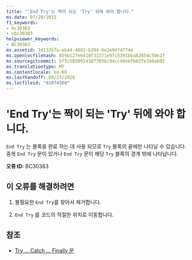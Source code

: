 ```yaml
---
title: "'End Try'는 짝이 되는 'Try' 뒤에 와야 합니다."
ms.date: 07/20/2015
f1_keywords:
- bc30383
- vbc30383
helpviewer_keywords:
- BC30383
ms.assetid: 1d13357a-ab44-4082-b204-6e2e94f4774e
ms.openlocfilehash: 859b127e6418f33371e9fc5391bba82854c50e2f
ms.sourcegitcommit: bf5c5850654187705bc94cc40ebfb62fe346ab02
ms.translationtype: MT
ms.contentlocale: ko-KR
ms.lasthandoff: 09/23/2020
ms.locfileid: "91074500"
---
```

# <a name="end-try-must-be-preceded-by-a-matching-try"></a>'End Try'는 짝이 되는 'Try' 뒤에 와야 합니다.

`End Try` 는 블록을 완료 하는 데 사용 되므로 `Try` 블록의 끝에만 나타날 수 있습니다. 중복 `End Try` 문이 있거나 `End Try` 문이 해당 `Try` 블록의 경계 밖에 나타납니다.  
  
 **오류 ID:** BC30383  
  
## <a name="to-correct-this-error"></a>이 오류를 해결하려면  
  
1. 불필요한 `End Try`를 찾아서 제거합니다.  
  
2. `End Try` 를 코드의 적절한 위치로 이동합니다.  
  
## <a name="see-also"></a>참조

- [Try ... Catch ... Finally 문](../language-reference/statements/try-catch-finally-statement.md)

